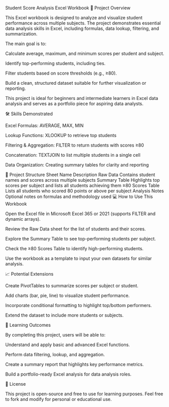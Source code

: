 Student Score Analysis Excel Workbook 
📌 Project Overview

This Excel workbook is designed to analyze and visualize student performance across multiple subjects. The project demonstrates essential data analysis skills in Excel, including formulas, data lookup, filtering, and summarization.

The main goal is to:

Calculate average, maximum, and minimum scores per student and subject.

Identify top-performing students, including ties.

Filter students based on score thresholds (e.g., ≥80).

Build a clean, structured dataset suitable for further visualization or reporting.

This project is ideal for beginners and intermediate learners in Excel data analysis and serves as a portfolio piece for aspiring data analysts.

🛠 Skills Demonstrated

Excel Formulas: AVERAGE, MAX, MIN

Lookup Functions: XLOOKUP to retrieve top students

Filtering & Aggregation: FILTER to return students with scores ≥80

Concatenation: TEXTJOIN to list multiple students in a single cell

Data Organization: Creating summary tables for clarity and reporting

📂 Project Structure
Sheet Name	Description
Raw Data	Contains student names and scores across multiple subjects
Summary Table	Highlights top scores per subject and lists all students achieving them
≥80 Scores Table	Lists all students who scored 80 points or above per subject
Analysis Notes	Optional notes on formulas and methodology used
💻 How to Use This Workbook

Open the Excel file in Microsoft Excel 365 or 2021 (supports FILTER and dynamic arrays).

Review the Raw Data sheet for the list of students and their scores.

Explore the Summary Table to see top-performing students per subject.

Check the ≥80 Scores Table to identify high-performing students.

Use the workbook as a template to input your own datasets for similar analysis.

📈 Potential Extensions

Create PivotTables to summarize scores per subject or student.

Add charts (bar, pie, line) to visualize student performance.

Incorporate conditional formatting to highlight top/bottom performers.

Extend the dataset to include more students or subjects.

🎯 Learning Outcomes

By completing this project, users will be able to:

Understand and apply basic and advanced Excel functions.

Perform data filtering, lookup, and aggregation.

Create a summary report that highlights key performance metrics.

Build a portfolio-ready Excel analysis for data analysis roles.

📄 License

This project is open-source and free to use for learning purposes. Feel free to fork and modify for personal or educational use.
